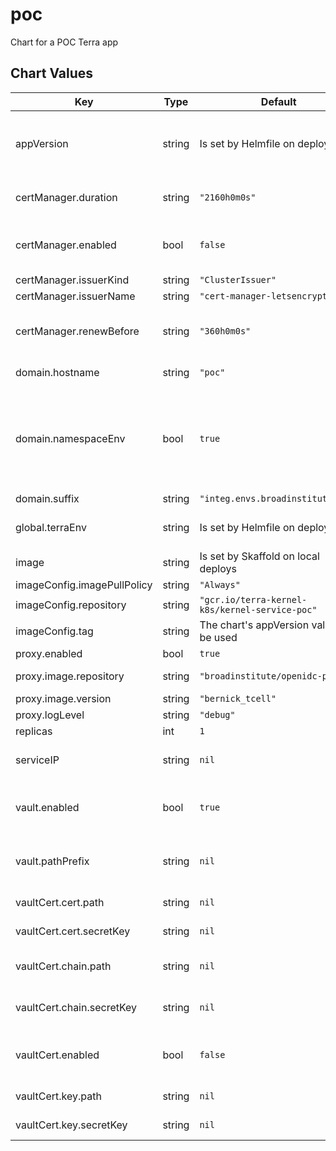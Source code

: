 poc
===

Chart for a POC Terra app



## Chart Values

| Key | Type | Default | Description |
|-----|------|---------|-------------|
| appVersion | string | Is set by Helmfile on deploy | Workspace Manager image version/tag. Required unless using `image`. |
| certManager.duration | string | `"2160h0m0s"` | Certificate duration. Defaults to 3 months. |
| certManager.enabled | bool | `false` | Enable to create certificate secret with cert-manager |
| certManager.issuerKind | string | `"ClusterIssuer"` |  |
| certManager.issuerName | string | `"cert-manager-letsencrypt-prod"` |  |
| certManager.renewBefore | string | `"360h0m0s"` | When to renew the cert. Defaults to 15 days before expiry. |
| domain.hostname | string | `"poc"` | Hostname of this deployment |
| domain.namespaceEnv | bool | `true` | If true, an extra level of namespacing (`global.terraEnv`) will be added between the hostname and suffix |
| domain.suffix | string | `"integ.envs.broadinstitute.org"` | Domain suffix |
| global.terraEnv | string | Is set by Helmfile on deploy | Terget Terra environment name. Required. |
| image | string | Is set by Skaffold on local deploys | Used for local Skaffold deploys |
| imageConfig.imagePullPolicy | string | `"Always"` |  |
| imageConfig.repository | string | `"gcr.io/terra-kernel-k8s/kernel-service-poc"` | Image repository |
| imageConfig.tag | string | The chart's appVersion value will be used | Image tag. |
| proxy.enabled | bool | `true` |  |
| proxy.image.repository | string | `"broadinstitute/openidc-proxy"` | Proxy image repository |
| proxy.image.version | string | `"bernick_tcell"` | Proxy image tag |
| proxy.logLevel | string | `"debug"` | Proxy log level |
| replicas | int | `1` |  |
| serviceIP | string | `nil` | External IP of the service. Required. |
| vault.enabled | bool | `true` | When enabled, syncs required secrets from Vault |
| vault.pathPrefix | string | `nil` | Vault path prefix for secrets. Required if vault.enabled. |
| vaultCert.cert.path | string | `nil` | Path to secret containing .crt |
| vaultCert.cert.secretKey | string | `nil` | Key in secret containing .crt |
| vaultCert.chain.path | string | `nil` | Path to secret containing intermediate .crt |
| vaultCert.chain.secretKey | string | `nil` | Key in secret containing intermediate .crt |
| vaultCert.enabled | bool | `false` | Enable to sync certificate secret from Vault with secrets-manager |
| vaultCert.key.path | string | `nil` | Path to secret containing .key |
| vaultCert.key.secretKey | string | `nil` | Key in secret containing .key |
